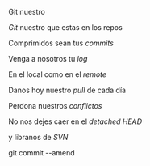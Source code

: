 Git nuestro 

*Git* nuestro que estas en los repos 

Comprimidos sean tus *commits* 

Venga a nosotros tu *log* 

En el local como en el *remote* 

Danos hoy nuestro *pull* de cada día 

Perdona nuestros *conflictos* 

No nos dejes caer en el *detached HEAD* 

y libranos de *SVN* 

git commit --amend


